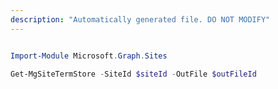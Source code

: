 ```yaml
---
description: "Automatically generated file. DO NOT MODIFY"
---
```


```powershell

Import-Module Microsoft.Graph.Sites

Get-MgSiteTermStore -SiteId $siteId -OutFile $outFileId

```